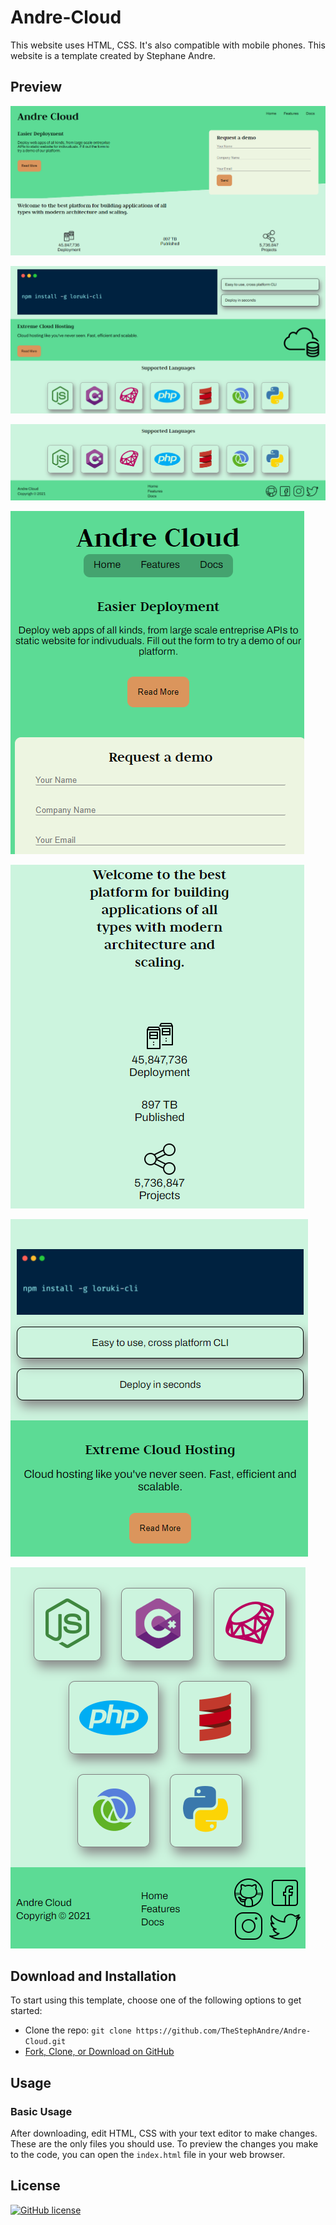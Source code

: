 # Andre-Cloud

This website uses HTML, CSS. It's also compatible with mobile phones. This website is a template created by Stephane Andre.

## Preview

![Screenshot 1](screenshots/screenshot_1.png)

![Screenshot 2](screenshots/screenshot_2.png)

![Screenshot 2](screenshots/screenshot_3.png)

![Screenshot 2](screenshots/screenshot_4.png)

![Screenshot 2](screenshots/screenshot_5.png)

![Screenshot 2](screenshots/screenshot_6.png)

![Screenshot 2](screenshots/screenshot_7.png)




## Download and Installation

To start using this template, choose one of the following options to get started:

* Clone the repo: `git clone https://github.com/TheStephAndre/Andre-Cloud.git`
* [Fork, Clone, or Download on GitHub](https://github.com/TheStephAndre/Andre-Cloud)

## Usage

### Basic Usage

After downloading, edit HTML, CSS with your text editor to make changes. These are the only files you should use. To preview the changes you make to the code, you can open the `index.html` file in your web browser.

## License

[![GitHub license](https://img.shields.io/badge/license-MIT-blue.svg)](https://github.com/TheStephAndre/Andre-Cloud/blob/master/LICENSE)
